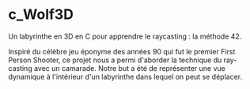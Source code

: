 # c_Wolf3D
Un labyrinthe en 3D en C pour apprendre le raycasting : la méthode 42.

Inspiré du célèbre jeu éponyme des années 90 qui fut le premier First Person Shooter, ce projet nous a permi d'aborder la technique du ray-casting avec un camarade. Notre but a été de représenter une vue dynamique à l'intérieur d'un labyrinthe dans lequel on peut se déplacer. 